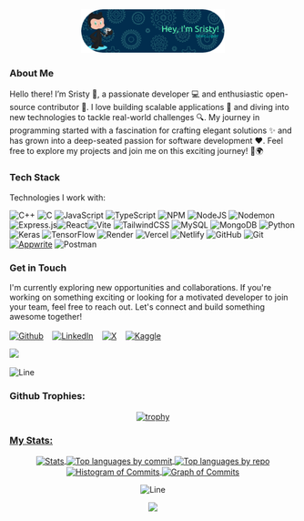 <div align="center">
  <img src="github.png" alt="" width="50%" />
</div>
<h3>About Me</h3>
Hello there! I’m Sristy 👋, a passionate developer 💻 and enthusiastic open-source contributor 🌟. I love building scalable applications 🚀 and diving into new technologies to tackle real-world challenges 🔍. My journey in programming started with a fascination for crafting elegant solutions ✨ and has grown into a deep-seated passion for software development ❤️. Feel free to explore my projects and join me on this exciting journey! 🚀🌍


<h3>Tech Stack</h3>
Technologies I work with:
<p>
  
![C++](https://img.shields.io/badge/c++-%2300599C.svg?style=plastic&logo=c%2B%2B&logoColor=white) ![C](https://img.shields.io/badge/c-%2300599C.svg?style=plastic&logo=c&logoColor=white) ![JavaScript](https://img.shields.io/badge/javascript-%23323330.svg?style=plastic&logo=javascript&logoColor=%23F7DF1E) ![TypeScript](https://img.shields.io/badge/typescript-%23007ACC.svg?style=plastic&logo=typescript&logoColor=white) ![NPM](https://img.shields.io/badge/NPM-%23CB3837.svg?style=plastic&logo=npm&logoColor=white) ![NodeJS](https://img.shields.io/badge/node.js-6DA55F?style=plastic&logo=node.js&logoColor=white) ![Nodemon](https://img.shields.io/badge/NODEMON-%23323330.svg?style=plastic&logo=nodemon&logoColor=%BBDEAD) ![Express.js](https://img.shields.io/badge/express.js-%23404d59.svg?style=plastic&logo=express&logoColor=%2361DAFB)![React](https://img.shields.io/badge/react-%2320232a.svg?style=plastic&logo=react&logoColor=%2361DAFB)![Vite](https://img.shields.io/badge/vite-%23646CFF.svg?style=plastic&logo=vite&logoColor=white) ![TailwindCSS](https://img.shields.io/badge/tailwindcss-%2338B2AC.svg?style=plastic&logo=tailwind-css&logoColor=white) ![MySQL](https://img.shields.io/badge/mysql-4479A1.svg?style=plastic&logo=mysql&logoColor=white) ![MongoDB](https://img.shields.io/badge/MongoDB-%234ea94b.svg?style=plastic&logo=mongodb&logoColor=white) ![Python](https://img.shields.io/badge/python-3670A0?style=plastic&logo=python&logoColor=ffdd54)  ![Keras](https://img.shields.io/badge/Keras-%23D00000.svg?style=plastic&logo=Keras&logoColor=white) ![TensorFlow](https://img.shields.io/badge/TensorFlow-%23FF6F00.svg?style=plastic&logo=TensorFlow&logoColor=white) ![Render](https://img.shields.io/badge/Render-%46E3B7.svg?style=plastic&logo=render&logoColor=white) ![Vercel](https://img.shields.io/badge/vercel-%23000000.svg?style=plastic&logo=vercel&logoColor=white) ![Netlify](https://img.shields.io/badge/netlify-%23000000.svg?style=plastic&logo=netlify&logoColor=#00C7B7)   ![GitHub](https://img.shields.io/badge/github-%23121011.svg?style=plastic&logo=github&logoColor=white) ![Git](https://img.shields.io/badge/git-%23F05033.svg?style=plastic&logo=git&logoColor=white) [![Appwrite](https://img.shields.io/badge/-Appwrite-f02e65?style=plastic&logo=Appwrite&logoColor=white)](https://appwrite.io) ![Postman](https://img.shields.io/badge/Postman-FF6C37?style=plastic&logo=postman&logoColor=white)

</p>


<h3>Get in Touch</h3>

I'm currently exploring new opportunities and collaborations. If you're working on something exciting or looking for a motivated developer to join your team, feel free to reach out. Let's connect and build something awesome together!
<br>
<br>
 <a href="https://www.github.com/sisty17" target="_blank"><img alt="Github" width="40px" src="https://img.icons8.com/?size=100&id=LoL4bFzqmAa0&format=png&color=000000"></a> &nbsp;&nbsp;
    <a href="https://www.linkedin.com/in/sristy-paul/" target="_blank"><img alt="LinkedIn" width="40px" src="https://cdn-icons-png.flaticon.com/512/3536/3536505.png"></a> &nbsp;&nbsp;
    <a href="https://x.com/SristyPaul17" target="_blank"><img alt="X" width="40px" src="https://img.icons8.com/?size=100&id=111056&format=png&color=000000"></a> &nbsp;&nbsp;
    <a href="https://www.kaggle.com/sristypaul" target="_blank"><img alt="Kaggle" width="40px" src="https://img.icons8.com/?size=100&id=Omk4fWoSmCHm&format=png&color=000000"></a>

[![](https://visitcount.itsvg.in/api?id=sristy17&icon=0&color=0)](https://visitcount.itsvg.in)


![Line](https://user-images.githubusercontent.com/85225156/171937799-8fc9e255-9889-4642-9c92-6df85fb86e82.gif)

<h3>  Github Trophies: </h3>
<div align="center">
  <a href="https://github.com/sristy17">
 <!-- Trophies -->
  <img align="center" src="https://github-profile-trophy.vercel.app/?username=sristy17&theme=onestar&no-frame=true&margin-w=5&margin-h=5&row=2&column=5" height="300em" alt="trophy" /> <br />

  <h3 align="left">  My Stats: </h3>
  <div align="center"> 



   <img align="center" src="http://github-profile-summary-cards.vercel.app/api/cards/stats?username=sristy17&theme=2077" height="210em" alt="Stats" />
    <!-- Top languages by commit -->
    <img align="center" src="http://github-profile-summary-cards.vercel.app/api/cards/most-commit-language?username=sristy17&theme=2077" height="210em" alt="Top languages by commit" />
    <!-- Top languages by repo -->
    <img align="center" src="http://github-profile-summary-cards.vercel.app/api/cards/repos-per-language?username=sristy17&theme=2077" height="210em" alt="Top languages by repo" />
    <!-- Histogram of Commits -->
    <img align="center" src="http://github-profile-summary-cards.vercel.app/api/cards/productive-time?username=sristy17&theme=2077" height="210em" alt="Histogram of Commits" />
    <!-- Graph of Commits -->
    <img align="center" src="http://github-profile-summary-cards.vercel.app/api/cards/profile-details?username=sristy17&theme=2077" height="210em" alt="Graph of Commits" />
  </a>
</div>

![Line](https://user-images.githubusercontent.com/85225156/171937799-8fc9e255-9889-4642-9c92-6df85fb86e82.gif)

<img src="https://forthebadge.com/images/badges/built-with-love.svg" />

